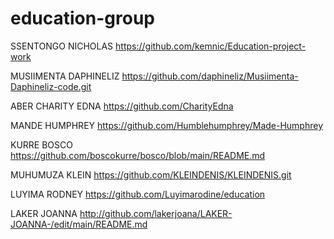 # education-group
SSENTONGO NICHOLAS https://github.com/kemnic/Education-project-work

MUSIIMENTA DAPHINELIZ  https://github.com/daphineliz/Musiimenta-Daphineliz-code.git

ABER CHARITY EDNA  https://github.com/CharityEdna

MANDE HUMPHREY  https://github.com/Humblehumphrey/Made-Humphrey

KURRE BOSCO https://github.com/boscokurre/bosco/blob/main/README.md

MUHUMUZA KLEIN https://github.com/KLEINDENIS/KLEINDENIS.git

LUYIMA RODNEY https://github.com/Luyimarodine/education

LAKER JOANNA http://github.com/lakerjoana/LAKER-JOANNA-/edit/main/README.md
